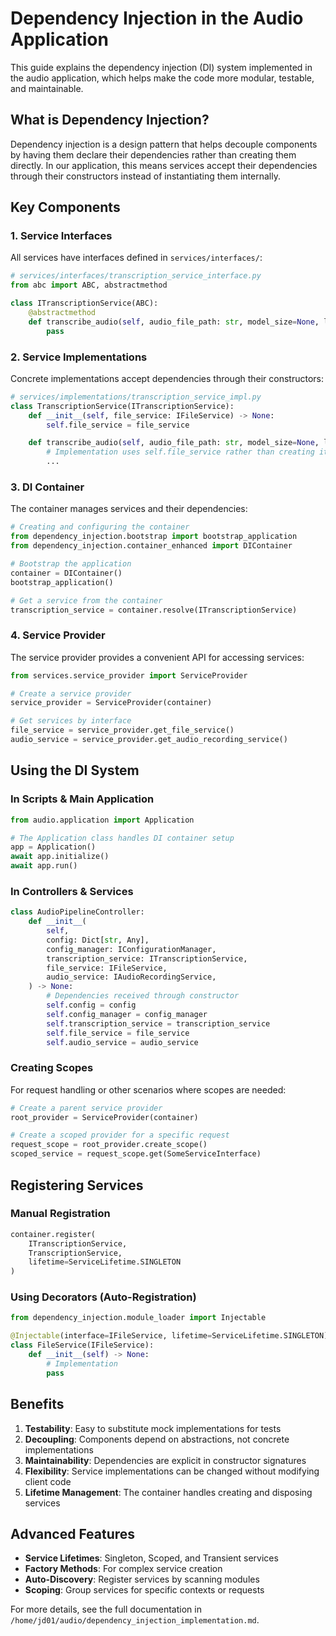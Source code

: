 # Dependency Injection in the Audio Application

This guide explains the dependency injection (DI) system implemented in the audio application, which helps make the code more modular, testable, and maintainable.

## What is Dependency Injection?

Dependency injection is a design pattern that helps decouple components by having them declare their dependencies rather than creating them directly. In our application, this means services accept their dependencies through their constructors instead of instantiating them internally.

## Key Components

### 1. Service Interfaces

All services have interfaces defined in `services/interfaces/`:

```python
# services/interfaces/transcription_service_interface.py
from abc import ABC, abstractmethod

class ITranscriptionService(ABC):
    @abstractmethod
    def transcribe_audio(self, audio_file_path: str, model_size=None, language=None) -> str:
        pass
```

### 2. Service Implementations

Concrete implementations accept dependencies through their constructors:

```python
# services/implementations/transcription_service_impl.py
class TranscriptionService(ITranscriptionService):
    def __init__(self, file_service: IFileService) -> None:
        self.file_service = file_service

    def transcribe_audio(self, audio_file_path: str, model_size=None, language=None) -> str:
        # Implementation uses self.file_service rather than creating it
        ...
```

### 3. DI Container

The container manages services and their dependencies:

```python
# Creating and configuring the container
from dependency_injection.bootstrap import bootstrap_application
from dependency_injection.container_enhanced import DIContainer

# Bootstrap the application
container = DIContainer()
bootstrap_application()

# Get a service from the container
transcription_service = container.resolve(ITranscriptionService)
```

### 4. Service Provider

The service provider provides a convenient API for accessing services:

```python
from services.service_provider import ServiceProvider

# Create a service provider
service_provider = ServiceProvider(container)

# Get services by interface
file_service = service_provider.get_file_service()
audio_service = service_provider.get_audio_recording_service()
```

## Using the DI System

### In Scripts & Main Application

```python
from audio.application import Application

# The Application class handles DI container setup
app = Application()
await app.initialize()
await app.run()
```

### In Controllers & Services

```python
class AudioPipelineController:
    def __init__(
        self,
        config: Dict[str, Any],
        config_manager: IConfigurationManager,
        transcription_service: ITranscriptionService,
        file_service: IFileService,
        audio_service: IAudioRecordingService,
    ) -> None:
        # Dependencies received through constructor
        self.config = config
        self.config_manager = config_manager
        self.transcription_service = transcription_service
        self.file_service = file_service
        self.audio_service = audio_service
```

### Creating Scopes

For request handling or other scenarios where scopes are needed:

```python
# Create a parent service provider
root_provider = ServiceProvider(container)

# Create a scoped provider for a specific request
request_scope = root_provider.create_scope()
scoped_service = request_scope.get(SomeServiceInterface)
```

## Registering Services

### Manual Registration

```python
container.register(
    ITranscriptionService,
    TranscriptionService,
    lifetime=ServiceLifetime.SINGLETON
)
```

### Using Decorators (Auto-Registration)

```python
from dependency_injection.module_loader import Injectable

@Injectable(interface=IFileService, lifetime=ServiceLifetime.SINGLETON)
class FileService(IFileService):
    def __init__(self) -> None:
        # Implementation
        pass
```

## Benefits

1. **Testability**: Easy to substitute mock implementations for tests
2. **Decoupling**: Components depend on abstractions, not concrete implementations
3. **Maintainability**: Dependencies are explicit in constructor signatures
4. **Flexibility**: Service implementations can be changed without modifying client code
5. **Lifetime Management**: The container handles creating and disposing services

## Advanced Features

- **Service Lifetimes**: Singleton, Scoped, and Transient services
- **Factory Methods**: For complex service creation
- **Auto-Discovery**: Register services by scanning modules
- **Scoping**: Group services for specific contexts or requests

For more details, see the full documentation in `/home/jd01/audio/dependency_injection_implementation.md`.

